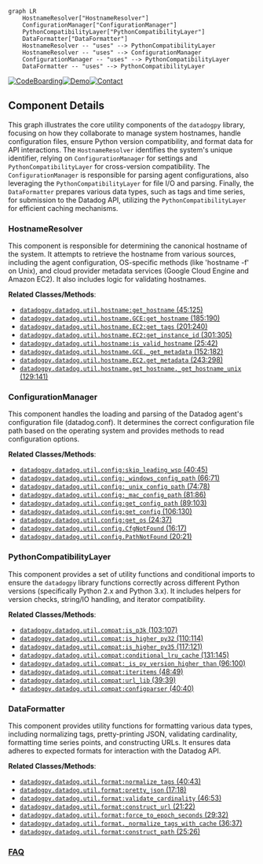 ```mermaid
graph LR
    HostnameResolver["HostnameResolver"]
    ConfigurationManager["ConfigurationManager"]
    PythonCompatibilityLayer["PythonCompatibilityLayer"]
    DataFormatter["DataFormatter"]
    HostnameResolver -- "uses" --> PythonCompatibilityLayer
    HostnameResolver -- "uses" --> ConfigurationManager
    ConfigurationManager -- "uses" --> PythonCompatibilityLayer
    DataFormatter -- "uses" --> PythonCompatibilityLayer
```
[![CodeBoarding](https://img.shields.io/badge/Generated%20by-CodeBoarding-9cf?style=flat-square)](https://github.com/CodeBoarding/CodeBoarding)[![Demo](https://img.shields.io/badge/Try%20our-Demo-blue?style=flat-square)](https://www.codeboarding.org/demo)[![Contact](https://img.shields.io/badge/Contact%20us%20-%20contact@codeboarding.org-lightgrey?style=flat-square)](mailto:contact@codeboarding.org)

## Component Details

This graph illustrates the core utility components of the `datadogpy` library, focusing on how they collaborate to manage system hostnames, handle configuration files, ensure Python version compatibility, and format data for API interactions. The `HostnameResolver` identifies the system's unique identifier, relying on `ConfigurationManager` for settings and `PythonCompatibilityLayer` for cross-version compatibility. The `ConfigurationManager` is responsible for parsing agent configurations, also leveraging the `PythonCompatibilityLayer` for file I/O and parsing. Finally, the `DataFormatter` prepares various data types, such as tags and time series, for submission to the Datadog API, utilizing the `PythonCompatibilityLayer` for efficient caching mechanisms.

### HostnameResolver
This component is responsible for determining the canonical hostname of the system. It attempts to retrieve the hostname from various sources, including the agent configuration, OS-specific methods (like 'hostname -f' on Unix), and cloud provider metadata services (Google Cloud Engine and Amazon EC2). It also includes logic for validating hostnames.


**Related Classes/Methods**:

- <a href="https://github.com/DataDog/datadogpy/blob/master/datadog/util/hostname.py#L45-L125" target="_blank" rel="noopener noreferrer">`datadogpy.datadog.util.hostname:get_hostname` (45:125)</a>
- <a href="https://github.com/DataDog/datadogpy/blob/master/datadog/util/hostname.py#L185-L190" target="_blank" rel="noopener noreferrer">`datadogpy.datadog.util.hostname.GCE:get_hostname` (185:190)</a>
- <a href="https://github.com/DataDog/datadogpy/blob/master/datadog/util/hostname.py#L201-L240" target="_blank" rel="noopener noreferrer">`datadogpy.datadog.util.hostname.EC2:get_tags` (201:240)</a>
- <a href="https://github.com/DataDog/datadogpy/blob/master/datadog/util/hostname.py#L301-L305" target="_blank" rel="noopener noreferrer">`datadogpy.datadog.util.hostname.EC2:get_instance_id` (301:305)</a>
- <a href="https://github.com/DataDog/datadogpy/blob/master/datadog/util/hostname.py#L25-L42" target="_blank" rel="noopener noreferrer">`datadogpy.datadog.util.hostname:is_valid_hostname` (25:42)</a>
- <a href="https://github.com/DataDog/datadogpy/blob/master/datadog/util/hostname.py#L152-L182" target="_blank" rel="noopener noreferrer">`datadogpy.datadog.util.hostname.GCE._get_metadata` (152:182)</a>
- <a href="https://github.com/DataDog/datadogpy/blob/master/datadog/util/hostname.py#L243-L298" target="_blank" rel="noopener noreferrer">`datadogpy.datadog.util.hostname.EC2.get_metadata` (243:298)</a>
- <a href="https://github.com/DataDog/datadogpy/blob/master/datadog/util/hostname.py#L129-L141" target="_blank" rel="noopener noreferrer">`datadogpy.datadog.util.hostname.get_hostname._get_hostname_unix` (129:141)</a>


### ConfigurationManager
This component handles the loading and parsing of the Datadog agent's configuration file (datadog.conf). It determines the correct configuration file path based on the operating system and provides methods to read configuration options.


**Related Classes/Methods**:

- <a href="https://github.com/DataDog/datadogpy/blob/master/datadog/util/config.py#L40-L45" target="_blank" rel="noopener noreferrer">`datadogpy.datadog.util.config:skip_leading_wsp` (40:45)</a>
- <a href="https://github.com/DataDog/datadogpy/blob/master/datadog/util/config.py#L66-L71" target="_blank" rel="noopener noreferrer">`datadogpy.datadog.util.config:_windows_config_path` (66:71)</a>
- <a href="https://github.com/DataDog/datadogpy/blob/master/datadog/util/config.py#L74-L78" target="_blank" rel="noopener noreferrer">`datadogpy.datadog.util.config:_unix_config_path` (74:78)</a>
- <a href="https://github.com/DataDog/datadogpy/blob/master/datadog/util/config.py#L81-L86" target="_blank" rel="noopener noreferrer">`datadogpy.datadog.util.config:_mac_config_path` (81:86)</a>
- <a href="https://github.com/DataDog/datadogpy/blob/master/datadog/util/config.py#L89-L103" target="_blank" rel="noopener noreferrer">`datadogpy.datadog.util.config:get_config_path` (89:103)</a>
- <a href="https://github.com/DataDog/datadogpy/blob/master/datadog/util/config.py#L106-L130" target="_blank" rel="noopener noreferrer">`datadogpy.datadog.util.config:get_config` (106:130)</a>
- <a href="https://github.com/DataDog/datadogpy/blob/master/datadog/util/config.py#L24-L37" target="_blank" rel="noopener noreferrer">`datadogpy.datadog.util.config:get_os` (24:37)</a>
- <a href="https://github.com/DataDog/datadogpy/blob/master/datadog/util/config.py#L16-L17" target="_blank" rel="noopener noreferrer">`datadogpy.datadog.util.config.CfgNotFound` (16:17)</a>
- <a href="https://github.com/DataDog/datadogpy/blob/master/datadog/util/config.py#L20-L21" target="_blank" rel="noopener noreferrer">`datadogpy.datadog.util.config.PathNotFound` (20:21)</a>


### PythonCompatibilityLayer
This component provides a set of utility functions and conditional imports to ensure the `datadogpy` library functions correctly across different Python versions (specifically Python 2.x and Python 3.x). It includes helpers for version checks, string/IO handling, and iterator compatibility.


**Related Classes/Methods**:

- <a href="https://github.com/DataDog/datadogpy/blob/master/datadog/util/compat.py#L103-L107" target="_blank" rel="noopener noreferrer">`datadogpy.datadog.util.compat:is_p3k` (103:107)</a>
- <a href="https://github.com/DataDog/datadogpy/blob/master/datadog/util/compat.py#L110-L114" target="_blank" rel="noopener noreferrer">`datadogpy.datadog.util.compat:is_higher_py32` (110:114)</a>
- <a href="https://github.com/DataDog/datadogpy/blob/master/datadog/util/compat.py#L117-L121" target="_blank" rel="noopener noreferrer">`datadogpy.datadog.util.compat:is_higher_py35` (117:121)</a>
- <a href="https://github.com/DataDog/datadogpy/blob/master/datadog/util/compat.py#L131-L145" target="_blank" rel="noopener noreferrer">`datadogpy.datadog.util.compat:conditional_lru_cache` (131:145)</a>
- <a href="https://github.com/DataDog/datadogpy/blob/master/datadog/util/compat.py#L96-L100" target="_blank" rel="noopener noreferrer">`datadogpy.datadog.util.compat:_is_py_version_higher_than` (96:100)</a>
- <a href="https://github.com/DataDog/datadogpy/blob/master/datadog/util/compat.py#L48-L49" target="_blank" rel="noopener noreferrer">`datadogpy.datadog.util.compat:iteritems` (48:49)</a>
- <a href="https://github.com/DataDog/datadogpy/blob/master/datadog/util/compat.py#L39-L39" target="_blank" rel="noopener noreferrer">`datadogpy.datadog.util.compat:url_lib` (39:39)</a>
- <a href="https://github.com/DataDog/datadogpy/blob/master/datadog/util/compat.py#L40-L40" target="_blank" rel="noopener noreferrer">`datadogpy.datadog.util.compat:configparser` (40:40)</a>


### DataFormatter
This component provides utility functions for formatting various data types, including normalizing tags, pretty-printing JSON, validating cardinality, formatting time series points, and constructing URLs. It ensures data adheres to expected formats for interaction with the Datadog API.


**Related Classes/Methods**:

- <a href="https://github.com/DataDog/datadogpy/blob/master/datadog/util/format.py#L40-L43" target="_blank" rel="noopener noreferrer">`datadogpy.datadog.util.format:normalize_tags` (40:43)</a>
- <a href="https://github.com/DataDog/datadogpy/blob/master/datadog/util/format.py#L17-L18" target="_blank" rel="noopener noreferrer">`datadogpy.datadog.util.format:pretty_json` (17:18)</a>
- <a href="https://github.com/DataDog/datadogpy/blob/master/datadog/util/format.py#L46-L53" target="_blank" rel="noopener noreferrer">`datadogpy.datadog.util.format:validate_cardinality` (46:53)</a>
- <a href="https://github.com/DataDog/datadogpy/blob/master/datadog/util/format.py#L21-L22" target="_blank" rel="noopener noreferrer">`datadogpy.datadog.util.format:construct_url` (21:22)</a>
- <a href="https://github.com/DataDog/datadogpy/blob/master/datadog/util/format.py#L29-L32" target="_blank" rel="noopener noreferrer">`datadogpy.datadog.util.format:force_to_epoch_seconds` (29:32)</a>
- <a href="https://github.com/DataDog/datadogpy/blob/master/datadog/util/format.py#L36-L37" target="_blank" rel="noopener noreferrer">`datadogpy.datadog.util.format._normalize_tags_with_cache` (36:37)</a>
- <a href="https://github.com/DataDog/datadogpy/blob/master/datadog/util/format.py#L25-L26" target="_blank" rel="noopener noreferrer">`datadogpy.datadog.util.format:construct_path` (25:26)</a>




### [FAQ](https://github.com/CodeBoarding/GeneratedOnBoardings/tree/main?tab=readme-ov-file#faq)